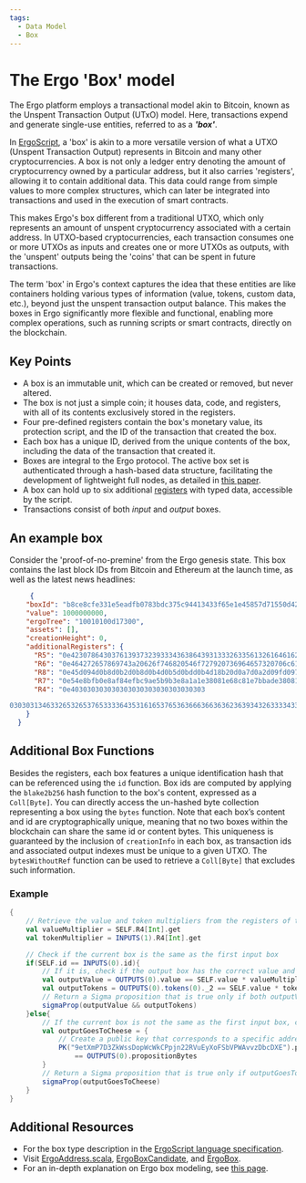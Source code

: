 ```yaml
---
tags:
  - Data Model
  - Box
---
```


# The Ergo 'Box' model

The Ergo platform employs a transactional model akin to Bitcoin, known as the Unspent Transaction Output (UTxO) model. Here, transactions expend and generate single-use entities, referred to as a ***'box'***. 

In [ErgoScript](ergoscript.md), a 'box' is akin to a more versatile version of what a UTXO (Unspent Transaction Output) represents in Bitcoin and many other cryptocurrencies. A box is not only a ledger entry denoting the amount of cryptocurrency owned by a particular address, but it also carries 'registers', allowing it to contain additional data. This data could range from simple values to more complex structures, which can later be integrated into transactions and used in the execution of smart contracts.

This makes Ergo's box different from a traditional UTXO, which only represents an amount of unspent cryptocurrency associated with a certain address. In UTXO-based cryptocurrencies, each transaction consumes one or more UTXOs as inputs and creates one or more UTXOs as outputs, with the 'unspent' outputs being the 'coins' that can be spent in future transactions.

The term 'box' in Ergo's context captures the idea that these entities are like containers holding various types of information (value, tokens, custom data, etc.), beyond just the unspent transaction output balance. This makes the boxes in Ergo significantly more flexible and functional, enabling more complex operations, such as running scripts or smart contracts, directly on the blockchain.



## Key Points

- A box is an immutable unit, which can be created or removed, but never altered. 
- The box is not just a simple coin; it houses data, code, and registers, with all of its contents exclusively stored in the registers. 
- Four pre-defined registers contain the box's monetary value, its protection script, and the ID of the transaction that created the box.
- Each box has a unique ID, derived from the unique contents of the box, including the data of the transaction that created it.
- Boxes are integral to the Ergo protocol. The active box set is authenticated through a hash-based data structure, facilitating the development of lightweight full nodes, as detailed in [this paper](https://eprint.iacr.org/2016/994). 
- A box can hold up to six additional [registers](registers.md) with typed data, accessible by the script.
- Transactions consist of both *input* and *output* boxes. 


## An example box 

Consider the 'proof-of-no-premine' from the Ergo genesis state. This box contains the last block IDs from Bitcoin and Ethereum at the launch time, as well as the latest news headlines:

```JSON
     {
    "boxId": "b8ce8cfe331e5eadfb0783bdc375c94413433f65e1e45857d71550d42e4d83bd",
    "value": 1000000000,
    "ergoTree": "10010100d17300",
    "assets": [],
    "creationHeight": 0,
    "additionalRegisters": {
      "R5": "0e42307864303761393732393334363864393133326335613261646162326535326132333030396536373938363038653437623064323632336337653365393233343633",
      "R6": "0e464272657869743a20626f746820546f727920736964657320706c617920646f776e207269736b206f66206e6f2d6465616c20616674657220627573696e65737320616c61726d",
      "R8": "0e45d094d0b8d0b2d0b8d0b4d0b5d0bdd0b4d18b20d0a7d0a2d09fd09720d0b2d18bd180d0b0d181d182d183d18220d0bdd0b02033332520d0bdd0b020d0b0d0bad186d0b8d18e",
      "R7": "0e54e8bfb0e8af84efbc9ae5b9b3e8a1a1e38081e68c81e7bbade38081e58c85e5aeb9e28094e28094e696b0e697b6e4bba3e5ba94e5afb9e585a8e79083e58c96e68c91e68898e79a84e4b8ade59bbde4b98be98193",
      "R4": "0e403030303030303030303030303030303

0303031346332653265376533336435316165376536366636636362363934326333343337313237623336633333373437"
    }
  }
```

## Additional Box Functions

Besides the registers, each box features a unique identification hash that can be referenced using the `id` function. Box ids are computed by applying the `blake2b256` hash function to the box's content, expressed as a `Coll[Byte]`. You can directly access the un-hashed byte collection representing a box using the `bytes` function. Note that each box’s content and id are cryptographically unique, meaning that no two boxes within the blockchain can share the same id or content bytes. This uniqueness is guaranteed by the inclusion of `creationInfo` in each box, as transaction ids and associated output indexes must be unique to a given UTXO. The `bytesWithoutRef` function can be used to retrieve a `Coll[Byte]` that excludes such information.

### Example

```scala
{
	// Retrieve the value and token multipliers from the registers of the current box
	val valueMultiplier = SELF.R4[Int].get
	val tokenMultiplier = INPUTS(1).R4[Int].get

	// Check if the current box is the same as the first input box
	if(SELF.id == INPUTS(0).id){
		// If it is, check if the output box has the correct value and token amounts
		val outputValue = OUTPUTS(0).value == SELF.value * valueMultiplier 
		val outputTokens = OUTPUTS(0).tokens(0)._2 == SELF.value * tokenMultiplier 
		// Return a Sigma proposition that is true only if both outputValue and outputTokens are true
		sigmaProp(outputValue && outputTokens)
	}else{
		// If the current box is not the same as the first input box, check if the output goes to a specified address
		val outputGoesToCheese = {
			// Create a public key that corresponds to a specific address
			PK("9etXmP7D3ZkWssDopWcWkCPpjn22RVuEyXoFSbVPWAvvzDbcDXE").propBytes
				== OUTPUTS(0).propositionBytes
		}
		// Return a Sigma proposition that is true only if outputGoesToCheese is true
		sigmaProp(outputGoesToCheese)
	}
}
```

## Additional Resources

- For the box type description in the [ErgoScript language specification](https://github.com/ScorexFoundation/sigmastate-interpreter/blob/develop/docs/LangSpec.md#box-type).
- Visit [ErgoAddress.scala](https://github.com/ScorexFoundation/sigmastate-interpreter/blob/ec71a6f988f7412bc36199f46e7ad8db643478c7/sigmastate/src/main/scala/org/ergoplatform/ErgoAddress.scala), [ErgoBoxCandidate](https://github.com/ScorexFoundation/sigmastate-interpreter/blob/develop/interpreter/shared/src/main/scala/org/ergoplatform/ErgoBoxCandidate.scala#L24-L43), and [ErgoBox](https://github.com/ScorexFoundation/sigmastate-interpreter/blob/develop/interpreter/shared/src/main/scala/org/ergoplatform/ErgoBox.scala#L22-L59).
- For an in-depth explanation on Ergo box modeling, see [this page](box_modeling).
